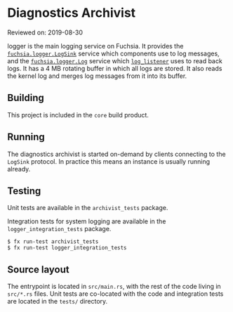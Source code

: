 # Diagnostics Archivist

Reviewed on: 2019-08-30

logger is the main logging service on Fuchsia. It provides the
[`fuchsia.logger.LogSink`][fidl-file] service which components use to log
messages, and the [`fuchsia.logger.Log`][fidl-file] service which
[`log_listener`][log_listener] uses to read back logs. It has a 4 MB rotating
buffer in which all logs are stored. It also reads the kernel log and merges log
messages from it into its buffer.

## Building

This project is included in the `core` build product.

## Running

The diagnostics archivist is started on-demand by clients connecting to the `LogSink` protocol. In
practice this means an instance is usually running already.

## Testing

Unit tests are available in the `archivist_tests` package.

Integration tests for system logging are available in the `logger_integration_tests` package.

```
$ fx run-test archivist_tests
$ fx run-test logger_integration_tests
```

## Source layout

The entrypoint is located in `src/main.rs`, with the rest of the code living in
`src/*.rs` files. Unit tests are co-located with the code and integration tests
are located in the `tests/` directory.

[log_listener]: ../../../garnet/bin/log_listener/README.md
[sysmgr]: ../../sys/sysmgr/README.md
[fidl-file]: ../../../zircon/system/fidl/fuchsia-logger/logger.fidl
